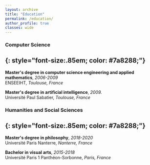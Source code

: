 ```yaml
---
layout: archive
title: "Education"
permalink: /education/
author_profile: true
classes: wide
---
```


### Computer Science
{: style="font-size:.85em; color: #7a8288;"}
---

**Master's degree in computer science engineering and applied mathematics**, *2006-2009*  
ENSEEIHT, *Toulouse, France*

**Master's degree in artificial intelligence**, *2009.*  
Université Paul Sabatier, *Toulouse, France*


### Humanities and Social Sciences
{: style="font-size:.85em; color: #7a8288;"}
---

**Master's degree in philosophy**, *2018-2020*  
Université Paris Nanterre, *Nanterre, France*

**Bachelor in visual arts**, *2015-2018*  
Université Paris 1 Panthéon-Sorbonne, *Paris, France*
